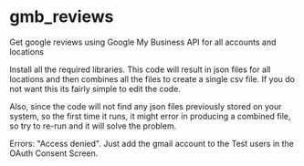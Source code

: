 # gmb_reviews
Get google reviews using Google My Business API for all accounts and locations

Install all the required libraries.
This code will result in json files for all locations and then combines all the files to create a single csv file. If you do not want this its fairly simple to edit the code.

Also, since the code will not find any json files previously stored on your system, so the first time it runs, it might error in producing a combined file, so try to re-run and it will solve the problem.

Errors:
 "Access denied". 
 Just add the gmail account to the Test users in the OAuth Consent Screen.
